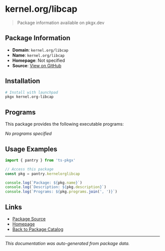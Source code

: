 # kernel.org/libcap

> Package information available on pkgx.dev

## Package Information

- **Domain**: `kernel.org/libcap`
- **Name**: `kernel.org/libcap`
- **Homepage**: Not specified
- **Source**: [View on GitHub](https://github.com/pkgxdev/pantry/tree/main/projects/kernel.org/libcap/package.yml)

## Installation

```bash
# Install with launchpad
pkgx kernel.org-libcap
```

## Programs

This package provides the following executable programs:

*No programs specified*

## Usage Examples

```typescript
import { pantry } from 'ts-pkgx'

// Access this package
const pkg = pantry.kernelorglibcap

console.log(`Package: ${pkg.name}`)
console.log(`Description: ${pkg.description}`)
console.log(`Programs: ${pkg.programs.join(', ')}`)
```

## Links

- [Package Source](https://github.com/pkgxdev/pantry/tree/main/projects/kernel.org/libcap/package.yml)
- [Homepage](#)
- [Back to Package Catalog](../package-catalog.md)

---

*This documentation was auto-generated from package data.*
